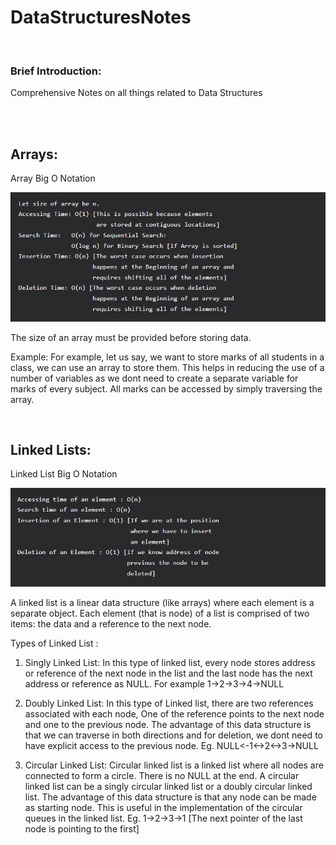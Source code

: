 # DataStructuresNotes

<br/>

### Brief Introduction: 

Comprehensive Notes on all things related to Data Structures 

<br/>
<br/>

## Arrays:

Array Big O Notation

![DataStructuresNotes](images/Array_BigO_Notation.jpg)

The size of an array must be provided before storing data.

Example: For example, let us say, we want to store marks of all students in a class, we can use an array to store them. This helps in reducing the use of a number of variables as we dont need to create a separate variable for marks of every subject. All marks can be accessed by simply traversing the array. 

<br/>

## Linked Lists:

Linked List Big O Notation

![DataStructuresNotes](images/LinkedList_BigO_Notation.jpg)

A linked list is a linear data structure (like arrays) where each element is a separate object. Each element (that is node) of a list is comprised of two items: the data and a reference to the next node. 

Types of Linked List : 
1. Singly Linked List: In this type of linked list, every node stores address or reference of the next node in the list and the last node has the next address or reference as NULL. For example 1->2->3->4->NULL 

2. Doubly Linked List: In this type of Linked list, there are two references associated with each node, One of the reference points to the next node and one to the previous node. The advantage of this data structure is that we can traverse in both directions and for deletion, we dont need to have explicit access to the previous node. Eg. NULL<-1<->2<->3->NULL 

3. Circular Linked List: Circular linked list is a linked list where all nodes are connected to form a circle. There is no NULL at the end. A circular linked list can be a singly circular linked list or a doubly circular linked list. The advantage of this data structure is that any node can be made as starting node. This is useful in the implementation of the circular queues in the linked list. Eg. 1->2->3->1 [The next pointer of the last node is pointing to the first]  